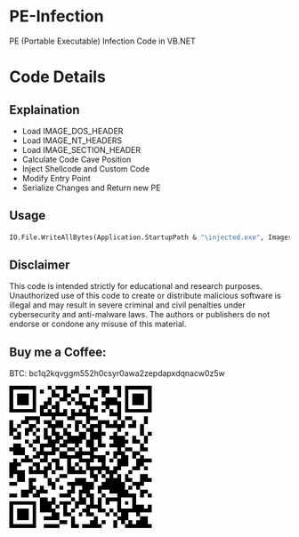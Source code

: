 # PE-Infection
PE (Portable Executable) Infection Code in VB.NET

# Code Details 

## Explaination

- Load IMAGE_DOS_HEADER
- Load IMAGE_NT_HEADERS
- Load IMAGE_SECTION_HEADER
- Calculate Code Cave Position
- Inject Shellcode and Custom Code
- Modify Entry Point
- Serialize Changes and Return new PE

## Usage 
```vb
IO.File.WriteAllBytes(Application.StartupPath & "\injected.exe", Images_Changing.Modify_Linker_Version(IO.File.ReadAllBytes(Application.StartupPath & "\Project1.exe")))
```

## Disclaimer 
This code is intended strictly for educational and research purposes. Unauthorized use of this code to create or distribute malicious software is illegal and may result in severe criminal and civil penalties under cybersecurity and anti-malware laws. The authors or publishers do not endorse or condone any misuse of this material.

## Buy me a Coffee: 
BTC: bc1q2kqvggm552h0csyr0awa2zepdapxdqnacw0z5w

![BTC](https://raw.githubusercontent.com/lcsig/API-Hooking/refs/heads/master/img/btc.png)
